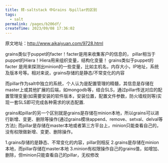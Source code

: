 ```yaml
---
title: 转-saltstack 中Grains 与pillar的区别
tags:
  - salt
permalink: /pages/b206df/
createTime: 2023/09/08 17:36:02
---
```


原文地址：http://www.aikaiyuan.com/9728.html

grains类似于puppet的facter！facter是用来收集客户的信息的，
pillar相当于puppet的Hiera！Hiera用来组织变量，结构化变量！
grains类似于puppet的facter 是用来探测出minion的一些变量，比如主机名，内存大小，IP地址，系统及版本号等。相对来说，grains存储的是静态/不常变化的内容

而pillar作为salt中独立的系统，个人认为是配置管理的精髓，其信息是存储在master上或其他扩展的后端，如mongodb等，结合SLS，通过pillar传送对应的配置管理变量(如需要安装的软件版本，安装位置，配置文件参数，防火墙规则等)实现一套SLS即可完成各种需求的状态配置.

grains和pillar的另一个区别就是grains是存储在minion本地，所以grains可以进行新增、变更、删除等操作(通过grains模块append、remove、setval、delval等方法); 而pillar是存储在master本地或者第三方平台上，minion只能查看自己的，没有权限做新增、变更、删除操作。


1.grains存储的是静态、不常变化的内容，pillar则相反
2.grains是存储在minion本地，而pillar存储在master本地
3.minion有权限操作自己的grains值，如增加、删除，但minion只能查看自己的pillar，无权修改